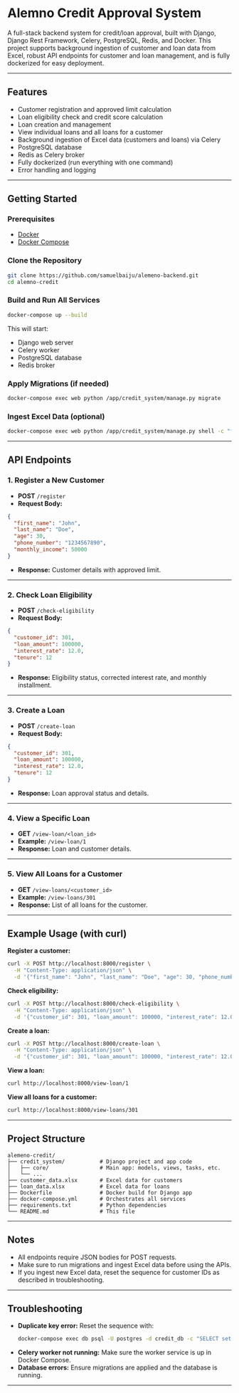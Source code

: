 # Alemno Credit Approval System

A full-stack backend system for credit/loan approval, built with Django, Django Rest Framework, Celery, PostgreSQL, Redis, and Docker. This project supports background ingestion of customer and loan data from Excel, robust API endpoints for customer and loan management, and is fully dockerized for easy deployment.

---

## Features
- Customer registration and approved limit calculation
- Loan eligibility check and credit score calculation
- Loan creation and management
- View individual loans and all loans for a customer
- Background ingestion of Excel data (customers and loans) via Celery
- PostgreSQL database
- Redis as Celery broker
- Fully dockerized (run everything with one command)
- Error handling and logging

---

## Getting Started

### Prerequisites
- [Docker](https://www.docker.com/products/docker-desktop)
- [Docker Compose](https://docs.docker.com/compose/)

### Clone the Repository
```sh
git clone https://github.com/samuelbaiju/alemeno-backend.git
cd alemno-credit
```

### Build and Run All Services
```sh
docker-compose up --build
```
This will start:
- Django web server
- Celery worker
- PostgreSQL database
- Redis broker

### Apply Migrations (if needed)
```sh
docker-compose exec web python /app/credit_system/manage.py migrate
```

### Ingest Excel Data (optional)
```sh
docker-compose exec web python /app/credit_system/manage.py shell -c "from credit_system.core.tasks import ingest_customers_from_excel, ingest_loans_from_excel; ingest_customers_from_excel(); ingest_loans_from_excel()"
```

---

## API Endpoints

### 1. Register a New Customer
- **POST** `/register`
- **Request Body:**
```json
{
  "first_name": "John",
  "last_name": "Doe",
  "age": 30,
  "phone_number": "1234567890",
  "monthly_income": 50000
}
```
- **Response:** Customer details with approved limit.

---

### 2. Check Loan Eligibility
- **POST** `/check-eligibility`
- **Request Body:**
```json
{
  "customer_id": 301,
  "loan_amount": 100000,
  "interest_rate": 12.0,
  "tenure": 12
}
```
- **Response:** Eligibility status, corrected interest rate, and monthly installment.

---

### 3. Create a Loan
- **POST** `/create-loan`
- **Request Body:**
```json
{
  "customer_id": 301,
  "loan_amount": 100000,
  "interest_rate": 12.0,
  "tenure": 12
}
```
- **Response:** Loan approval status and details.

---

### 4. View a Specific Loan
- **GET** `/view-loan/<loan_id>`
- **Example:** `/view-loan/1`
- **Response:** Loan and customer details.

---

### 5. View All Loans for a Customer
- **GET** `/view-loans/<customer_id>`
- **Example:** `/view-loans/301`
- **Response:** List of all loans for the customer.

---

## Example Usage (with curl)

**Register a customer:**
```sh
curl -X POST http://localhost:8000/register \
  -H "Content-Type: application/json" \
  -d '{"first_name": "John", "last_name": "Doe", "age": 30, "phone_number": "1234567890", "monthly_income": 50000}'
```

**Check eligibility:**
```sh
curl -X POST http://localhost:8000/check-eligibility \
  -H "Content-Type: application/json" \
  -d '{"customer_id": 301, "loan_amount": 100000, "interest_rate": 12.0, "tenure": 12}'
```

**Create a loan:**
```sh
curl -X POST http://localhost:8000/create-loan \
  -H "Content-Type: application/json" \
  -d '{"customer_id": 301, "loan_amount": 100000, "interest_rate": 12.0, "tenure": 12}'
```

**View a loan:**
```sh
curl http://localhost:8000/view-loan/1
```

**View all loans for a customer:**
```sh
curl http://localhost:8000/view-loans/301
```

---

## Project Structure
```
alemeno-credit/
├── credit_system/           # Django project and app code
│   ├── core/                # Main app: models, views, tasks, etc.
│   └── ...
├── customer_data.xlsx       # Excel data for customers
├── loan_data.xlsx           # Excel data for loans
├── Dockerfile               # Docker build for Django app
├── docker-compose.yml       # Orchestrates all services
├── requirements.txt         # Python dependencies
└── README.md                # This file
```

---

## Notes
- All endpoints require JSON bodies for POST requests.
- Make sure to run migrations and ingest Excel data before using the APIs.
- If you ingest new Excel data, reset the sequence for customer IDs as described in troubleshooting.

---

## Troubleshooting
- **Duplicate key error:** Reset the sequence with:
  ```sh
  docker-compose exec db psql -U postgres -d credit_db -c "SELECT setval(pg_get_serial_sequence('core_customer', 'id'), COALESCE(MAX(id), 1), MAX(id) IS NOT NULL) FROM core_customer;"
  ```
- **Celery worker not running:** Make sure the worker service is up in Docker Compose.
- **Database errors:** Ensure migrations are applied and the database is running.

---

 